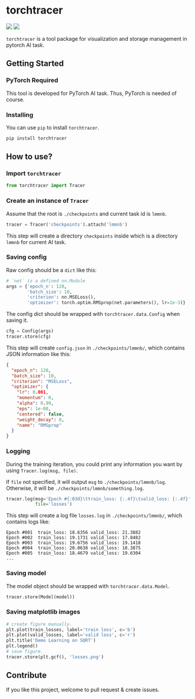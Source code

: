 # torchtracer

![](https://img.shields.io/badge/python-3.6-blue.svg)
![](https://img.shields.io/badge/pytorch-0.4.1-orange.svg)

`torchtracer` is a tool package for visualization and storage management in pytorch AI task.

## Getting Started

### PyTorch Required

This tool is developed for PyTorch AI task. Thus, PyTorch is needed of course.

### Installing

You can use `pip` to install `torchtracer`.

```bash
pip install torchtracer
``` 

## How to use?

### Import `torchtracer`

```python
from torchtracer import Tracer
```

### Create an instance of `Tracer`

Assume that the root is `./checkpoints` and current task id is `lmmnb`.

```python
tracer = Tracer('checkpoints').attach('lmmnb')
```

This step will create a directory `checkpoints` inside which is a directory `lmmnb` for current AI task.

### Saving config

Raw config should be a `dict` like this:

```python
# `net` is a defined nn.Module
args = {'epoch_n': 120,
        'batch_size': 10,
        'criterion': nn.MSELoss(),
        'optimizer': torch.optim.RMSprop(net.parameters(), lr=1e-3)}
```

The config dict should be wrapped with `torchtracer.data.Config` when saving it.

```python
cfg = Config(args)
tracer.store(cfg)
```

This step will create `config.json` in `./checkpoints/lmmnb/`, which contains JSON information like this:

```json
{
  "epoch_n": 120,
  "batch_size": 10,
  "criterion": "MSELoss",
  "optimizer": {
    "lr": 0.001,
    "momentum": 0,
    "alpha": 0.99,
    "eps": 1e-08,
    "centered": false,
    "weight_decay": 0,
    "name": "RMSprop"
  }
}
```

### Logging

During the training iteration, you could print any information you want by using `Tracer.log(msg, file)`.

If `file` not specified, it will output `msg` to `./checkpoints/lmmnb/log`. Otherwise, it will be `./checkpoints/lmmnb/something.log`.

```python
tracer.log(msg='Epoch #{:03d}\ttrain_loss: {:.4f}\tvalid_loss: {:.4f}'.format(epoch, train_loss, valid_loss),
           file='losses')
```

This step will create a log file `losses.log` in `./checkpoints/lmmnb/`, which contains logs like:

```text
Epoch #001	train_loss: 18.6356	valid_loss: 21.3882
Epoch #002	train_loss: 19.1731	valid_loss: 17.8482
Epoch #003	train_loss: 19.6756	valid_loss: 19.1418
Epoch #004	train_loss: 20.0638	valid_loss: 18.3875
Epoch #005	train_loss: 18.4679	valid_loss: 19.6304
...
```

### Saving model

The model object should be wrapped with `torchtracer.data.Model`.

```python
tracer.store(Model(model))
```

### Saving matplotlib images

```python
# create figure manually.
plt.plot(train_losses, label='train loss', c='b')
plt.plot(valid_losses, label='valid loss', c='r')
plt.title('Demo Learning on SQRT')
plt.legend()
# save figure.
tracer.store(plt.gcf(), 'losses.png')
```

## Contribute

If you like this project, welcome to pull request & create issues.
